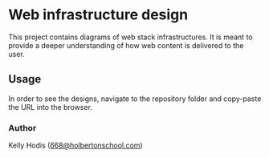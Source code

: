 # Web infrastructure design

This project contains diagrams of web stack infrastructures. It is meant to provide a deeper understanding of how web content is delivered to the user.

## Usage

In order to see the designs, navigate to the repository folder and copy-paste the URL into the browser.

### Author

Kelly Hodis (668@holbertonschool.com)
